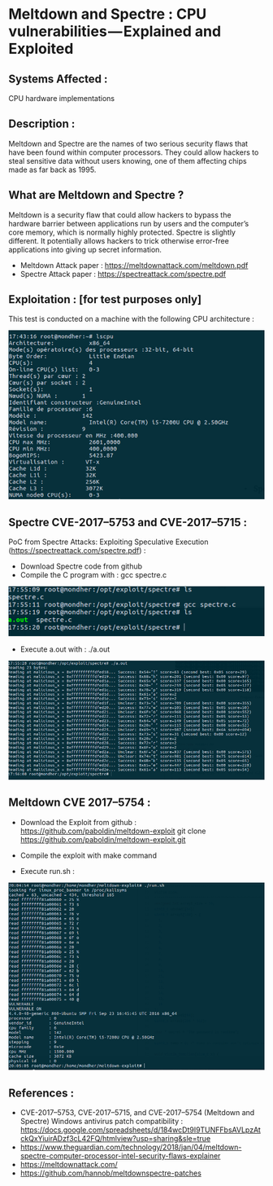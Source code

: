 # Meltdown and Spectre : CPU vulnerabilities — Explained and Exploited

## Systems Affected :

CPU hardware implementations

## Description :
Meltdown and Spectre are the names of two serious security flaws that have been found within computer processors. They could allow hackers to steal sensitive data without users knowing, one of them affecting chips made as far back as 1995.

## What are Meltdown and Spectre ?

Meltdown is a security flaw that could allow hackers to bypass the hardware barrier between applications run by users and the computer’s core memory, which is normally highly protected.
Spectre is slightly different. It potentially allows hackers to trick otherwise error-free applications into giving up secret information.
- Meltdown Attack paper : https://meltdownattack.com/meltdown.pdf
- Spectre Attack paper : https://spectreattack.com/spectre.pdf

## Exploitation : [for test purposes only]

This test is conducted on a machine with the following CPU architecture :

![alt text](https://github.com/jarmouz/spectre_meltdown/blob/master/ls_cpu.png)

## Spectre CVE-2017–5753 and CVE-2017–5715 :

PoC from Spectre Attacks: Exploiting Speculative Execution (https://spectreattack.com/spectre.pdf) :

- Download Spectre code from github
- Compile the C program with : gcc spectre.c

![alt text](https://github.com/jarmouz/spectre_meltdown/blob/master/gcc_spectre.png)

- Execute a.out with : ./a.out

![alt text](https://github.com/jarmouz/spectre_meltdown/blob/master/spectre_exec.png)


## Meltdown CVE 2017–5754 :

- Download the Exploit from github : https://github.com/paboldin/meltdown-exploit
git clone https://github.com/paboldin/meltdown-exploit.git

- Compile the exploit with make command

- Execute run.sh :

![alt text](https://github.com/jarmouz/spectre_meltdown/blob/master/meltdown_exploit.png)

## References :

- CVE-2017–5753, CVE-2017–5715, and CVE-2017–5754 (Meltdown and Spectre) Windows antivirus patch compatibility : https://docs.google.com/spreadsheets/d/184wcDt9I9TUNFFbsAVLpzAtckQxYiuirADzf3cL42FQ/htmlview?usp=sharing&sle=true
- https://www.theguardian.com/technology/2018/jan/04/meltdown-spectre-computer-processor-intel-security-flaws-explainer
- https://meltdownattack.com/
- https://github.com/hannob/meltdownspectre-patches


